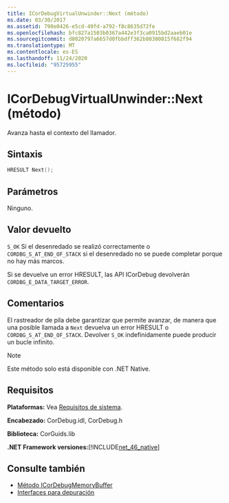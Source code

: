 ```yaml
---
title: ICorDebugVirtualUnwinder::Next (método)
ms.date: 03/30/2017
ms.assetid: 790e0426-e5cd-49fd-a792-f8c8635d72fe
ms.openlocfilehash: bfc827a1503b0367a442e3f3ca0915bd2aaeb01e
ms.sourcegitcommit: d8020797a6657d0fbbdff362b80300815f682f94
ms.translationtype: MT
ms.contentlocale: es-ES
ms.lasthandoff: 11/24/2020
ms.locfileid: "95725955"
---
```

# <a name="icordebugvirtualunwindernext-method"></a>ICorDebugVirtualUnwinder::Next (método)

Avanza hasta el contexto del llamador.  
  
## <a name="syntax"></a>Sintaxis  
  
```cpp  
HRESULT Next();  
```  
  
## <a name="parameters"></a>Parámetros  

 Ninguno.  
  
## <a name="return-value"></a>Valor devuelto  

 `S_OK` Si el desenredado se realizó correctamente o `CORDBG_S_AT_END_OF_STACK` si el desenredado no se puede completar porque no hay más marcos.  
  
 Si se devuelve un error HRESULT, las API ICorDebug devolverán `CORDBG_E_DATA_TARGET_ERROR`.  
  
## <a name="remarks"></a>Comentarios  

 El rastreador de pila debe garantizar que permite avanzar, de manera que una posible llamada a `Next` devuelva un error HRESULT o `CORDBG_S_AT_END_OF_STACK`. Devolver `S_OK` indefinidamente puede producir un bucle infinito.  
  
> [!NOTE]
> Este método solo está disponible con .NET Native.  
  
## <a name="requirements"></a>Requisitos  

 **Plataformas:** Vea [Requisitos de sistema](../../get-started/system-requirements.md).  
  
 **Encabezado:** CorDebug.idl, CorDebug.h  
  
 **Biblioteca:** CorGuids.lib  
  
 **.NET Framework versiones:**[!INCLUDE[net_46_native](../../../../includes/net-46-native-md.md)]  
  
## <a name="see-also"></a>Consulte también

- [Método ICorDebugMemoryBuffer](icordebugmemorybuffer-interface.md)
- [Interfaces para depuración](debugging-interfaces.md)
